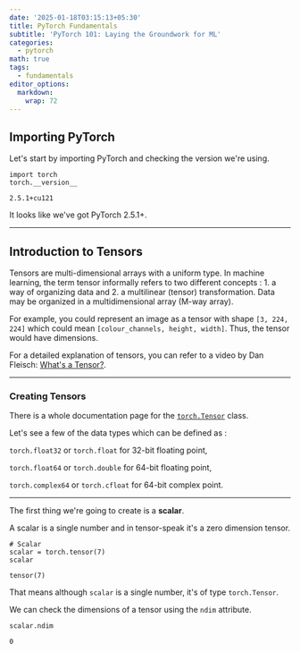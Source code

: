 ```yaml
---
date: '2025-01-18T03:15:13+05:30'
title: PyTorch Fundamentals
subtitle: 'PyTorch 101: Laying the Groundwork for ML'
categories:
  - pytorch
math: true
tags:
  - fundamentals
editor_options: 
  markdown: 
    wrap: 72
---
```


## Importing PyTorch

Let's start by importing PyTorch and checking the version we're using.

```         
import torch
torch.__version__
```

```         
2.5.1+cu121
```

It looks like we've got PyTorch 2.5.1+.

------------------------------------------------------------------------

## Introduction to Tensors

Tensors are multi-dimensional arrays with a uniform type. In machine
learning, the term tensor informally refers to two different concepts
: 1. a way of organizing data and 2. a multilinear (tensor)
transformation. Data may be organized in a multidimensional array (M-way
array).

For example, you could represent an image as a tensor with shape
`[3, 224, 224]` which could mean `[colour_channels, height, width]`.
Thus, the tensor would have dimensions.

For a detailed explanation of tensors, you can refer to a video by Dan
Fleisch: [What's a
Tensor?](https://www.youtube.com/watch?v=f5liqUk0ZTw).

---
### Creating Tensors
There is a whole documentation page for the [`torch.Tensor`](https://pytorch.org/docs/stable/tensors.html) class.

Let's see a few of the data types which can be defined as :

`torch.float32` or `torch.float` for 32-bit floating point,

`torch.float64` or `torch.double` for 64-bit floating point,

`torch.complex64` or `torch.cfloat` for 64-bit complex point.

---

The first thing we're going to create is a **scalar**.

A scalar is a single number and in tensor-speak it's a zero dimension
tensor.

```         
# Scalar
scalar = torch.tensor(7)
scalar
```

```         
tensor(7)
```

That means although `scalar` is a single number, it's of type
`torch.Tensor`.

We can check the dimensions of a tensor using the `ndim` attribute.

```         
scalar.ndim
```

```         
0
```

